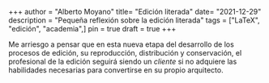 +++
author = "Alberto Moyano"
title= "Edición literada"
date= "2021-12-29"
description = "Pequeña reflexión sobre la edición literada"
tags = ["LaTeX", "edición", "academia",]
pin = true
draft = true
+++



<!--more-->















Me arriesgo a pensar que en esta nueva etapa del desarrollo de los procesos de edición, su reproducción, distribución y conservación, el profesional de la edición seguirá siendo un *cliente* si no adquiere las habilidades necesarias para convertirse en su propio arquitecto.


